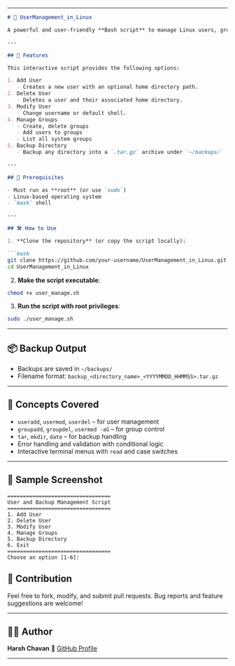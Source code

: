 
---

````markdown
# 👤 UserManagement_in_Linux

A powerful and user-friendly **Bash script** to manage Linux users, groups, and directory backups — designed for system administrators, students, and DevOps learners.

---

## 📂 Features

This interactive script provides the following options:

1. Add User
   - Creates a new user with an optional home directory path.
2. Delete User
   - Deletes a user and their associated home directory.
3. Modify User
   - Change username or default shell.
4. Manage Groups
   - Create, delete groups
   - Add users to groups
   - List all system groups
5. Backup Directory
   - Backup any directory into a `.tar.gz` archive under `~/backups/`

---

## 🔐 Prerequisites

- Must run as **root** (or use `sudo`)
- Linux-based operating system
- `bash` shell

---

## 🛠️ How to Use

1. **Clone the repository** (or copy the script locally):

```bash
git clone https://github.com/your-username/UserManagement_in_Linux.git
cd UserManagement_in_Linux
````

2. **Make the script executable**:

```bash
chmod +x user_manage.sh
```

3. **Run the script with root privileges**:

```bash
sudo ./user_manage.sh
```

---

## 📦 Backup Output

* Backups are saved in `~/backups/`
* Filename format:
  `backup_<directory_name>_<YYYYMMDD_HHMMSS>.tar.gz`

---

## 🧠 Concepts Covered

* `useradd`, `usermod`, `userdel` – for user management
* `groupadd`, `groupdel`, `usermod -aG` – for group control
* `tar`, `mkdir`, `date` – for backup handling
* Error handling and validation with conditional logic
* Interactive terminal menus with `read` and case switches

---

## 📸 Sample Screenshot

```text
=================================
User and Backup Management Script
=================================
1. Add User
2. Delete User
3. Modify User
4. Manage Groups
5. Backup Directory
6. Exit
=================================
Choose an option [1-6]:
```

## 🤝 Contribution

Feel free to fork, modify, and submit pull requests.
Bug reports and feature suggestions are welcome!

---

## 🧑‍💻 Author

**Harsh Chavan**
🔗 [GitHub Profile](https://github.com/Harshsch)

---

```
